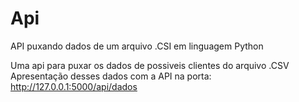 # Api
API puxando dados de um arquivo .CSI em linguagem Python

Uma api para puxar os dados de possiveis clientes do arquivo .CSV
Apresentação desses dados com a API na porta: http://127.0.0.1:5000/api/dados